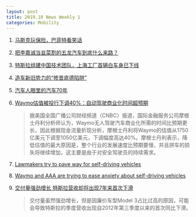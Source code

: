 ```yaml
---
layout: post
title: 2019.10 News Weekly 1
categories: Mobility
---
```


1. [马斯克玩保险，巴菲特看笑话](https://www.huxiu.com/article/319928.html)

2. [把李嘉诚当韭菜割的五龙汽车到底什么来路？](https://www.huxiu.com/article/319859.html)

3. [特斯拉组建中国技术团队，上海工厂首辆白车身已下线](https://auto-time.36kr.com/p/379997513842696)

4. [造车新旧势力的“修昔底德陷阱”](https://www.huxiu.com/article/320167.html)

5. [汽车人眼里的汽车70年](https://36kr.com/p/5252030)

6. [Waymo估值被投行下调40%：自动驾驶商业化时间超预期](https://www.thepaper.cn/newsDetail_forward_4564129)

    > 据美国全国广播公司财经频道（CNBC）报道，国际金融服务公司摩根士丹利分析师认为，Waymo无人驾驶汽车商业化所需的时间比预期更长，因此根据现金流量折现分析，摩根士丹利将Waymo的估值从1750亿美元下调至1050亿美元，下调幅度高达40%。摩根士丹利表示，降低估值的最大原因是，整个行业的发展速度比预期要慢，并且拼车的损失将继续增加，这主要是由于对安全驾驶员的持续需求。

7. [Lawmakers try to pave way for self-driving vehicles](https://www.wtvy.com/content/news/Lawmakers-try-to-pave-way-for-self-driving-vehicles-561772141.html)

8. [Waymo and AAA are trying to ease anxiety about self-driving vehicles](https://www.businessinsider.com/waymo-aaa-self-driving-vehicles-school-curriculum-2019-9)

9. [交付量强劲增长 特斯拉营收却将出现7年来首次下滑](http://www.techweb.com.cn/smarttraveling/2019-09-30/2756944.shtml)

    > 交付量虽然强劲增长，但是因廉价车型Model 3占比过高的原因，可能会导致特斯拉的季度营收出现自2012年第三季度以来的首次同比下滑。

